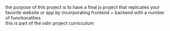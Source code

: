 the purpose of this project is to have a final js project that replicates your favorite website or app by incorporating frontend + backend with a number of functionalities <br>
this is part of the odin project curricculum <br>
